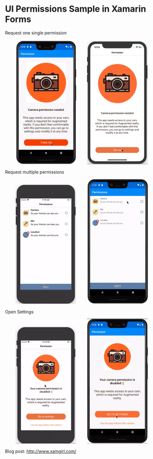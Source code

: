 # UI Permissions Sample in Xamarin Forms 

Request one single permission
<p align="center">
<img width="200" height:"600" src="gifs/singledroid.gif" />
&nbsp;&nbsp;&nbsp;&nbsp;&nbsp;&nbsp;&nbsp;
<img width="200" height:"600" src="gifs/singleiOS.gif" />
</p>

Request multiple permissions
<p align="center">
<img width="200" height:"600" src="gifs/multiplepios.gif" />
&nbsp;&nbsp;&nbsp;&nbsp;&nbsp;&nbsp;&nbsp;
<img width="200" height:"600" src="gifs/multipledroid.gif" />
</p>

Open Settings
<p align="center">
<img width="200" height:"600" src="gifs/settingsios.gif" />
&nbsp;&nbsp;&nbsp;&nbsp;&nbsp;&nbsp;&nbsp;
<img width="200" height:"600" src="gifs/settingsdroid.gif" />
</p>


Blog post: http://www.xamgirl.com/
